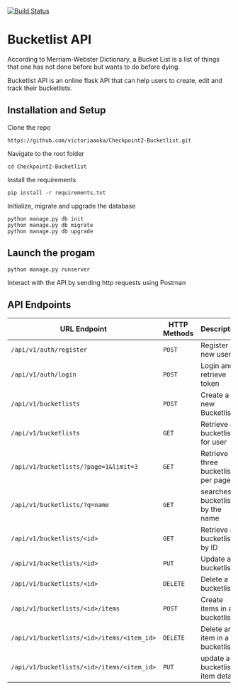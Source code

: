 [![Build Status](https://travis-ci.org/victoriaaoka/Checkpoint2-Bucketlist.svg?branch=master)](https://travis-ci.org/victoriaaoka/Checkpoint2-Bucketlist)

# Bucketlist API
According to Merriam-Webster Dictionary,  a Bucket List is a list of things that one has not done before but wants to do before dying.

Bucketlist API is an online flask API that can help users to create, edit and track their bucketlists.

## Installation and Setup
Clone the repo
```
https://github.com/victoriaaoka/Checkpoint2-Bucketlist.git
```
Navigate to the root folder
```
cd Checkpoint2-Bucketlist
```
Install the requirements
```
pip install -r requirements.txt
```
Initialize, migrate and upgrade the database
```
python manage.py db init
python manage.py db migrate
python manage.py db upgrade
```
## Launch the progam
```
python manage.py runserver
```
Interact with the API by sending http requests using Postman
## API Endpoints
| URL Endpoint | HTTP Methods | Description |
| -------- | ------------- | --------- |
| `/api/v1/auth/register` | `POST`  | Register a new user|
|  `/api/v1/auth/login` | `POST` | Login and retrieve token|
| `/api/v1/bucketlists` | `POST` | Create a new Bucketlist |
| `/api/v1/bucketlists` | `GET` | Retrieve all bucketlists for user |
| `/api/v1/bucketlists/?page=1&limit=3` | `GET` | Retrieve three bucketlists per page |
 `/api/v1/bucketlists/?q=name` | `GET` | searches a bucketlist by the name|
| `/api/v1/bucketlists/<id>` | `GET` |  Retrieve a bucketlist by ID|
| `/api/v1/bucketlists/<id>` | `PUT` | Update a bucketlist |
| `/api/v1/bucketlists/<id>` | `DELETE` | Delete a bucketlist |
| `/api/v1/bucketlists/<id>/items` | `POST` |  Create items in a bucketlist |
| `/api/v1/bucketlists/<id>/items/<item_id>` | `DELETE`| Delete an item in a bucketlist|
| `/api/v1/bucketlists/<id>/items/<item_id>` | `PUT`| update a bucketlist item details|